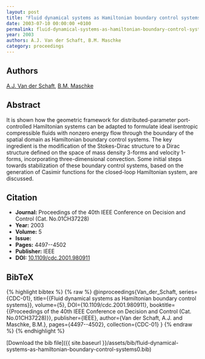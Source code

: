 ```yaml
---
layout: post
title: "Fluid dynamical systems as Hamiltonian boundary control systems"
date: 2003-07-10 00:00:00 +0100
permalink: fluid-dynamical-systems-as-hamiltonian-boundary-control-systems0
year: 2003
authors: A.J. Van der Schaft, B.M. Maschke
category: proceedings
---
```

 
## Authors
[A.J. Van der Schaft](authors/arjan-van-der-schaft), [B.M. Maschke](authors/bernhard-maschke)
 
## Abstract
It is shown how the geometric framework for distributed-parameter port-controlled Hamiltonian systems can be adapted to formulate ideal isentropic compressible fluids with nonzero energy flow through the boundary of the spatial domain as Hamiltonian boundary control systems. The key ingredient is the modification of the Stokes-Dirac structure to a Dirac structure defined on the space of mass density 3-forms and velocity 1-forms, incorporating three-dimensional convection. Some initial steps towards stabilization of these boundary control systems, based on the generation of Casimir functions for the closed-loop Hamiltonian system, are discussed.
 
## Citation
- **Journal:** Proceedings of the 40th IEEE Conference on Decision and Control (Cat. No.01CH37228)
- **Year:** 2003
- **Volume:** 5
- **Issue:** 
- **Pages:** 4497--4502
- **Publisher:** IEEE
- **DOI:** [10.1109/cdc.2001.980911](https://doi.org/10.1109/cdc.2001.980911)
 
## BibTeX
{% highlight bibtex %}
{% raw %}
@inproceedings{Van_der_Schaft,
  series={CDC-01},
  title={{Fluid dynamical systems as Hamiltonian boundary control systems}},
  volume={5},
  DOI={10.1109/cdc.2001.980911},
  booktitle={{Proceedings of the 40th IEEE Conference on Decision and Control (Cat. No.01CH37228)}},
  publisher={IEEE},
  author={Van der Schaft, A.J. and Maschke, B.M.},
  pages={4497--4502},
  collection={CDC-01}
}
{% endraw %}
{% endhighlight %}
 
[Download the bib file]({{ site.baseurl }}/assets/bib/fluid-dynamical-systems-as-hamiltonian-boundary-control-systems0.bib)
 
